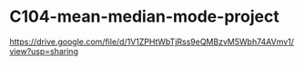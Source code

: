 # C104-mean-median-mode-project
https://drive.google.com/file/d/1V1ZPHtWbTjRss9eQMBzvM5Wbh74AVmv1/view?usp=sharing
